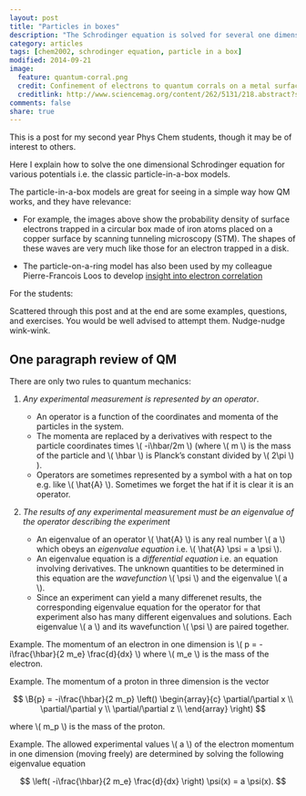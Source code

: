 ```yaml
---
layout: post
title: "Particles in boxes"
description: "The Schrodinger equation is solved for several one dimensional cases"
category: articles
tags: [chem2002, schrodinger equation, particle in a box]
modified: 2014-09-21
image:
  feature: quantum-corral.png
  credit: Confinement of electrons to quantum corrals on a metal surface - Crommie, Lutz and Eigler (1993) Science 262, pp. 218-220
  creditlink: http://www.sciencemag.org/content/262/5131/218.abstract?sid=9e2fb1df-03ed-44fe-bd4d-fbc6fdd5b720
comments: false
share: true
---
```


This is a post for my second year Phys Chem students, though it may be
of interest to others.

Here I explain how to solve the one dimensional Schrodinger equation for
various potentials i.e. the classic particle-in-a-box models.

The particle-in-a-box models are great for seeing in a simple way how
QM works, and they have relevance:

* For example, the images above show the probability density of surface
  electrons trapped in a circular box made of iron atoms placed on a copper
  surface by scanning tunneling microscopy (STM). The shapes of these waves are
  very much like those for an electron trapped in a disk.

* The particle-on-a-ring model has also been used by my colleague
  Pierre-Francois Loos to develop [insight into electron correlation](http://arxiv.org/abs/1302.6661)

For the students: 

Scattered through this post and at the end are some examples, questions, and
exercises. You would be well advised to attempt them. Nudge-nudge wink-wink.


## One paragraph review of QM

There are only two rules to quantum mechanics:

1. *Any experimental measurement is represented by an operator*.
   - An operator is a function of the coordinates and momenta of the particles in the system.
   - The momenta are replaced by a derivatives with respect to the particle coordinates times
     \\( -i\hbar/2m \\) (where \\( m \\) is the mass of the particle and \\( \hbar \\) is
     Planck’s constant divided by \\( 2\pi \\) ).
   - Operators are sometimes represented by a symbol with a hat on top e.g. like \\( \hat{A} \\).
     Sometimes we forget the hat if it is clear it is an operator.

2. *The results of any experimental measurement must be an eigenvalue of the operator describing the experiment*
   - An eigenvalue of an operator \\( \hat{A} \\) is any real number \\( a \\) which
     obeys an *eigenvalue equation* i.e. \\( \hat{A} \psi = a \psi \\).
   - An eigenvalue equation is a *differential equation* i.e. an equation involving derivatives.
     The unknown quantities to be determined in this equation are the
     *wavefunction* \\( \psi \\) and the eigenvalue \\( a \\).
   - Since an experiment can yield a many differenet results, the corresponding eigenvalue equation
     for the operator for that experiment also has many different eigenvalues and solutions.
     Each eigenvalue \\( a \\) and its wavefunction \\( \psi \\) are paired together.

Example. The momentum of an electron in one dimension is \\( p = -i\frac{\hbar}{2 m_e} \frac{d}{dx} \\)
where \\( m_e \\) is the mass of the electron.

Example. The momentum of a proton in three dimension is the vector 

$$
\B{p} = -i\frac{\hbar}{2 m_p} 
\left()
\begin{array}{c}
\partial/\partial x \\
\partial/\partial y \\
\partial/\partial z \\
\end{array}
\right)
$$

where \\( m_p \\) is the mass of the proton.

Example. The allowed experimental values \\( a \\) of the electron momentum in one dimension
(moving freely) are determined by solving the following eigenvalue equation

$$
\left( -i\frac{\hbar}{2 m_e} \frac{d}{dx} \right) \psi(x) = a \psi(x).
$$




